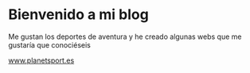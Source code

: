 # Bienvenido a mi blog

Me gustan los deportes de aventura y he creado algunas webs que me gustaría que conociéseis

www.planetsport.es

